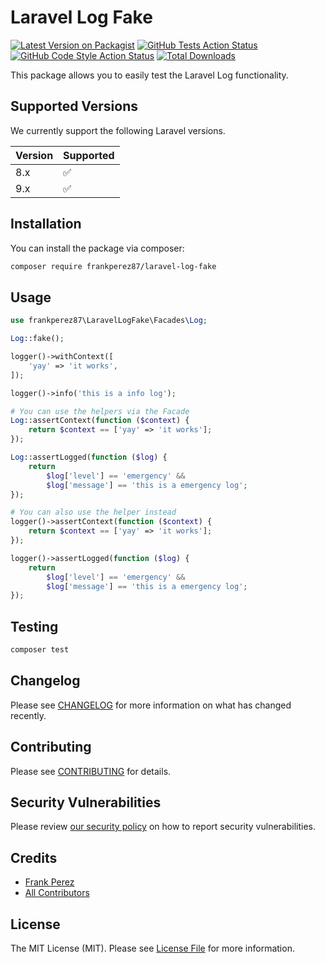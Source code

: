 # Laravel Log Fake

[![Latest Version on Packagist](https://img.shields.io/packagist/v/frankperez87/laravel-log-fake.svg?style=flat-square)](https://packagist.org/packages/frankperez87/laravel-log-fake)
[![GitHub Tests Action Status](https://img.shields.io/github/workflow/status/frankperez87/laravel-log-fake/run-tests?label=tests)](https://github.com/frankperez87/laravel-log-fake/actions?query=workflow%3Arun-tests+branch%3Amain)
[![GitHub Code Style Action Status](https://img.shields.io/github/workflow/status/frankperez87/laravel-log-fake/Check%20&%20fix%20styling?label=code%20style)](https://github.com/frankperez87/laravel-log-fake/actions?query=workflow%3A"Check+%26+fix+styling"+branch%3Amain)
[![Total Downloads](https://img.shields.io/packagist/dt/frankperez87/laravel-log-fake.svg?style=flat-square)](https://packagist.org/packages/frankperez87/laravel-log-fake)

This package allows you to easily test the Laravel Log functionality.

## Supported Versions

We currently support the following Laravel versions.

| Version | Supported          |
| ------- | ------------------ |
| 8.x   | :white_check_mark: |
| 9.x  | :white_check_mark: |

## Installation

You can install the package via composer:

```bash
composer require frankperez87/laravel-log-fake
```

## Usage

```php
use frankperez87\LaravelLogFake\Facades\Log;

Log::fake();

logger()->withContext([
    'yay' => 'it works',
]);

logger()->info('this is a info log');

# You can use the helpers via the Facade
Log::assertContext(function ($context) {
    return $context == ['yay' => 'it works'];
});

Log::assertLogged(function ($log) {
    return
        $log['level'] == 'emergency' &&
        $log['message'] == 'this is a emergency log';
});

# You can also use the helper instead
logger()->assertContext(function ($context) {
    return $context == ['yay' => 'it works'];
});

logger()->assertLogged(function ($log) {
    return
        $log['level'] == 'emergency' &&
        $log['message'] == 'this is a emergency log';
});
```

## Testing

```bash
composer test
```

## Changelog

Please see [CHANGELOG](CHANGELOG.md) for more information on what has changed recently.

## Contributing

Please see [CONTRIBUTING](https://github.com/:author_username/.github/blob/main/CONTRIBUTING.md) for details.

## Security Vulnerabilities

Please review [our security policy](../../security/policy) on how to report security vulnerabilities.

## Credits

- [Frank Perez](https://github.com/frankperez87)
- [All Contributors](../../contributors)

## License

The MIT License (MIT). Please see [License File](LICENSE.md) for more information.
